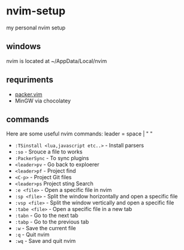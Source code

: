# nvim-setup

my personal nvim setup

## windows

nvim is located at ~/AppData/Local/nvim

## requriments

- [packer.vim](https://github.com/wbthomason/packer.nvim)
- MinGW via chocolatey

## commands

Here are some useful nvim commands:
leader = space | " "

- `:TSinstall <lua,javascript etc..>` - Install parsers
- `:so` - Srouce a file to works
- `:PackerSync` - To sync plugins
- `<leader>pv` - Go back to exploerer
- `<leader>pf` - Project find
- `<C-p>` - Project Git files
- `<leader>ps` Project sting Search
- `:e <file>` - Open a specific file in nvim
- `:sp <file>` - Split the window horizontally and open a specific file
- `:vsp <file>` - Split the window vertically and open a specific file
- `:tabe <file>` - Open a specific file in a new tab
- `:tabn` - Go to the next tab
- `:tabp` - Go to the previous tab
- `:w` - Save the current file
- `:q` - Quit nvim
- `:wq` - Save and quit nvim

